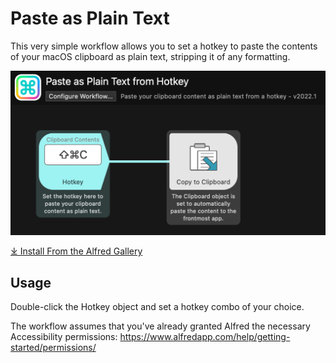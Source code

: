 # Paste as Plain Text

This very simple workflow allows you to set a hotkey to paste the contents of your macOS clipboard as plain text, stripping it of any formatting.

![Paste as Plain Text workflow](workflow-canvas.png)

[⤓ Install From the Alfred Gallery](https://alfred.app/workflows/alfredapp/paste-as-plain-text-from-hotkey/)

## Usage

Double-click the Hotkey object and set a hotkey combo of your choice.

The workflow assumes that you've already granted Alfred the necessary Accessibility permissions:
https://www.alfredapp.com/help/getting-started/permissions/
